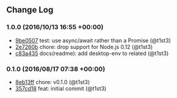 ## Change Log

### 1.0.0 (2016/10/13 16:55 +00:00)
- [9be0507](https://github.com/t1st3/is-cinnamon/commit/9be05078938d1bd25b16e69f82a63bcafa267fab) test: use async/await rather than a Promise (@t1st3)
- [2e7260b](https://github.com/t1st3/is-cinnamon/commit/2e7260b811fd4db14e4e1d2c97882308cc0ec820) chore: drop support for Node.js 0.12 (@t1st3)
- [c83a435](https://github.com/t1st3/is-cinnamon/commit/c83a435bb917b6b563cfcff4d4c185ea19c216b0) docs(readme): add desktop-env to related (@t1st3)

### 0.1.0 (2016/08/17 07:38 +00:00)
- [8eb13ff](https://github.com/t1st3/is-cinnamon/commit/8eb13ff9a609e7f92f727fb2ca062839d26d8973) chore: v0.1.0 (@t1st3)
- [357cd18](https://github.com/t1st3/is-cinnamon/commit/357cd18018f2b27f4d491b5e954483aa13b90aaa) feat: initial commit (@t1st3)